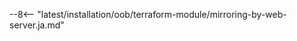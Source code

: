 [wallarm-for-traffic-mirrored-by-server-terraform-img]: ../../../../images/waf-installation/aws/terraform/wallarm-for-mirrored-traffic.png

--8<-- "latest/installation/oob/terraform-module/mirroring-by-web-server.ja.md"